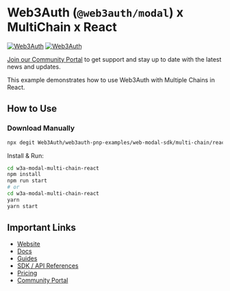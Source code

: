 # Web3Auth (`@web3auth/modal`) x MultiChain x React

[![Web3Auth](https://img.shields.io/badge/Web3Auth-SDK-blue)](https://web3auth.io/docs/sdk/pnp/web/modal)
[![Web3Auth](https://img.shields.io/badge/Web3Auth-Community-cyan)](https://community.web3auth.io)

[Join our Community Portal](https://community.web3auth.io/) to get support and stay up to date with the latest news and updates.

This example demonstrates how to use Web3Auth with Multiple Chains in React.

## How to Use

### Download Manually

```bash
npx degit Web3Auth/web3auth-pnp-examples/web-modal-sdk/multi-chain/react-multi-chain-modal-example w3a-modal-multi-chain-react
```

Install & Run:

```bash
cd w3a-modal-multi-chain-react
npm install
npm run start
# or
cd w3a-modal-multi-chain-react
yarn
yarn start
```

## Important Links

- [Website](https://web3auth.io)
- [Docs](https://web3auth.io/docs)
- [Guides](https://web3auth.io/docs/content-hub?type=guides)
- [SDK / API References](https://web3auth.io/docs/sdk)
- [Pricing](https://web3auth.io/pricing.html)
- [Community Portal](https://community.web3auth.io)
